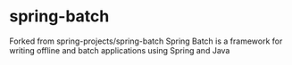 # spring-batch
Forked from spring-projects/spring-batch Spring Batch is a framework for writing offline and batch applications using Spring and Java
